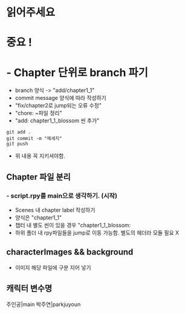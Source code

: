 # 읽어주세요 

# 중요 !
# - Chapter 단위로 branch 파기
- branch 양식 -> "add/chapter1_1"
- commit message 양식에 따라 작성하기
- "fix/chapter2로 jump되는 오류 수정"
- "chore: ~파일 정리"
- "add: chapter1_1_blossom 씬 추가"
```
git add .
git commit -m "메세지"
git push
```
- 위 내용 꼭 지키셔야함.

## Chapter 파일 분리

### - script.rpy를 main으로 생각하기. (시작)
- Scenes 내 chapter label 작성하기
- 양식은 "chapter1_1"
- 챕터 내 별도 씬이 있을 경우 "chapter1_1_blossom:
- 하위 폴더 내 rpy파일들을 jump로 이동 가능함. 별도의 헤더라 모듈 필요 X

## characterImages && background 

- 이미지 해당 파일에 구분 지어 넣기

## 캐릭터 변수명

주인공|main 
박주연|parkjuyoun